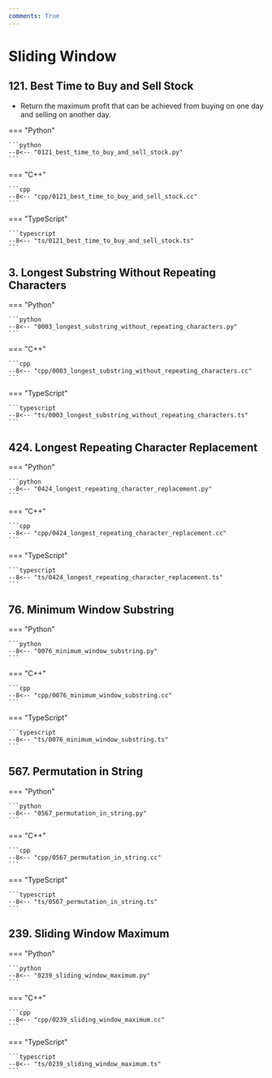 ```yaml
---
comments: True
---
```


# Sliding Window

## 121. Best Time to Buy and Sell Stock

-   Return the maximum profit that can be achieved from buying on one day and selling on another day.

=== "Python"

    ```python
    --8<-- "0121_best_time_to_buy_and_sell_stock.py"
    ```

=== "C++"

    ```cpp
    --8<-- "cpp/0121_best_time_to_buy_and_sell_stock.cc"
    ```

=== "TypeScript"

    ```typescript
    --8<-- "ts/0121_best_time_to_buy_and_sell_stock.ts"
    ```

## 3. Longest Substring Without Repeating Characters

=== "Python"

    ```python
    --8<-- "0003_longest_substring_without_repeating_characters.py"
    ```

=== "C++"

    ```cpp
    --8<-- "cpp/0003_longest_substring_without_repeating_characters.cc"
    ```

=== "TypeScript"

    ```typescript
    --8<-- "ts/0003_longest_substring_without_repeating_characters.ts"
    ```

## 424. Longest Repeating Character Replacement

=== "Python"

    ```python
    --8<-- "0424_longest_repeating_character_replacement.py"
    ```

=== "C++"

    ```cpp
    --8<-- "cpp/0424_longest_repeating_character_replacement.cc"
    ```

=== "TypeScript"

    ```typescript
    --8<-- "ts/0424_longest_repeating_character_replacement.ts"
    ```

## 76. Minimum Window Substring

=== "Python"

    ```python
    --8<-- "0076_minimum_window_substring.py"
    ```

=== "C++"

    ```cpp
    --8<-- "cpp/0076_minimum_window_substring.cc"
    ```

=== "TypeScript"

    ```typescript
    --8<-- "ts/0076_minimum_window_substring.ts"
    ```

## 567. Permutation in String

=== "Python"

    ```python
    --8<-- "0567_permutation_in_string.py"
    ```

=== "C++"

    ```cpp
    --8<-- "cpp/0567_permutation_in_string.cc"
    ```

=== "TypeScript"

    ```typescript
    --8<-- "ts/0567_permutation_in_string.ts"
    ```

## 239. Sliding Window Maximum

=== "Python"

    ```python
    --8<-- "0239_sliding_window_maximum.py"
    ```

=== "C++"

    ```cpp
    --8<-- "cpp/0239_sliding_window_maximum.cc"
    ```

=== "TypeScript"

    ```typescript
    --8<-- "ts/0239_sliding_window_maximum.ts"
    ```
